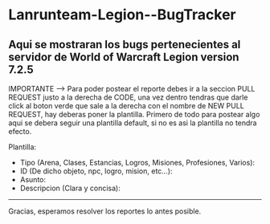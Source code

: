 # Lanrunteam-Legion--BugTracker
Aqui se mostraran los bugs pertenecientes al servidor de World of Warcraft Legion version 7.2.5
------------------------------------------------------------------------------------------------------------------------------------------
IMPORTANTE --> Para poder postear el reporte debes ir a la seccion PULL REQUEST justo a la derecha de CODE, una vez dentro tendras que darle click al boton verde que sale a la derecha con el nombre de NEW PULL REQUEST, hay deberas poner la plantilla.
Primero de todo para postear algo aqui se debera seguir una plantilla default, si no es asi la plantilla no tendra efecto.

Plantilla: 
- Tipo (Arena, Clases, Estancias, Logros, Misiones, Profesiones, Varios):
- ID (De dicho objeto, npc, logro, mision, etc...):
- Asunto:
- Descripcion (Clara y concisa):

------------------------------------------------------------------------------------------------------------------------------------------
Gracias, esperamos resolver los reportes lo antes posible.
